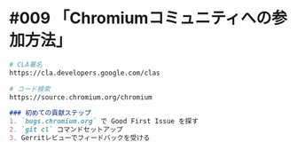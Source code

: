 # #009 「Chromiumコミュニティへの参加方法」

```bash
# CLA署名
https://cla.developers.google.com/clas
```

```bash
# コード検索
https://source.chromium.org/chromium
```

```markdown
### 初めての貢献ステップ
1. `bugs.chromium.org` で Good First Issue を探す
2. `git cl` コマンドセットアップ
3. Gerritレビューでフィードバックを受ける
```
